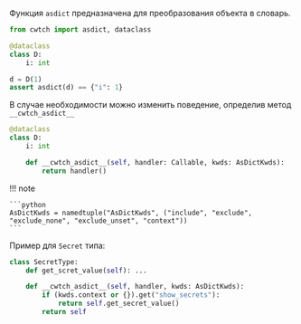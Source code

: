 Функция `asdict` предназначена для преобразования объекта в словарь.

```python
from cwtch import asdict, dataclass

@dataclass
class D:
    i: int

d = D(1)
assert asdict(d) == {"i": 1}
```

В случае необходимости можно изменить поведение, определив метод `__cwtch_asdict__`

```python
@dataclass
class D:
    i: int

    def __cwtch_asdict__(self, handler: Callable, kwds: AsDictKwds):
        return handler()
```

!!! note

    ```python
    AsDictKwds = namedtuple("AsDictKwds", ("include", "exclude", "exclude_none", "exclude_unset", "context"))
    ```

Пример для `Secret` типа:

```python
class SecretType:
    def get_scret_value(self): ...

    def __cwtch_asdict__(self, handler, kwds: AsDictKwds):
        if (kwds.context or {}).get("show_secrets"):
            return self.get_secret_value()
        return self
```

